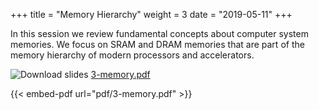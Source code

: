 +++
title = "Memory Hierarchy"
weight = 3
date = "2019-05-11"
+++

In this session we review fundamental concepts about computer system memories.
We focus on SRAM and DRAM memories that are part of the memory hierarchy of modern
processors and accelerators.

![Download slides](../../images/pdf_web.png) [3-memory.pdf](../../pdf/3-memory.pdf)

{{< embed-pdf url="pdf/3-memory.pdf" >}}